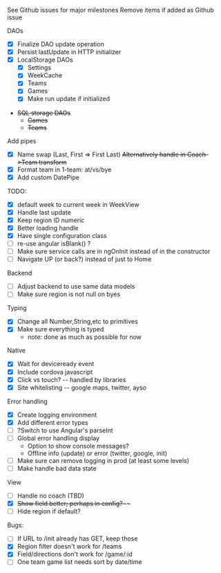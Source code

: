 See Github issues for major milestones
Remove items if added as Github issue

DAOs

- [x] Finalize DAO update operation
- [x] Persist lastUpdate in HTTP initializer
- [x] LocalStorage DAOs
    - [x] Settings
    - [x] WeekCache
    - [x] Teams
    - [x] Games
    - [x] Make run update if initialized
- ~~SQL storage DAOs~~
    - ~~Games~~
    - ~~Teams~~

Add pipes

- [x] Name swap (Last, First => First Last)
      ~~Alternatively handle in Coach->Team transform~~
- [x] Format team in 1-team: at/vs/bye
- [x] Add custom DatePipe

TODO:

- [x] default week to current week in WeekView
- [x] Handle last update
- [x] Keep region ID numeric
- [x] Better loading handle
- [x] Have single configuration class
- [ ] re-use angular isBlank() ?
- [ ] Make sure service calls are in ngOnInit instead of in the constructor
- [ ] Navigate UP (or back?) instead of just to Home

Backend

- [ ] Adjust backend to use same data models
- [ ] Make sure region is not null on byes

Typing

- [x] Change all Number,String,etc to primitives
- [x] Make sure everything is typed
    - note: done as much as possible for now

Native

- [x] Wait for deviceready event
- [x] Include cordova javascript
- [x] Click vs touch? -- handled by libraries
- [x] Site whitelisting -- google maps, twitter, ayso

Error handling

- [x] Create logging environment
- [x] Add different error types
- [ ] ?Switch to use Angular's parseInt
- [ ] Global error handling display
    - Option to show console messages?
    - Offline info (update) or error (twitter, google, init)
- [ ] Make sure can remove logging in prod (at least some levels)
- [ ] Make handle bad data state

View

- [ ] Handle no coach (TBD)
- [x] ~~Show field better; perhaps in config?~~~~
- [ ] Hide region if default?

Bugs:

- [ ] If URL to /init already has GET, keep those
- [x] Region filter doesn't work for /teams
- [x] Field/directions don't work for /game/:id
- [ ] One team game list needs sort by date/time
